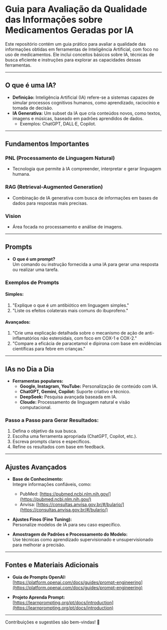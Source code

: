 # Guia para Avaliação da Qualidade das Informações sobre Medicamentos Geradas por IA

Este repositório contém um guia prático para avaliar a qualidade das informações obtidas em ferramentas de Inteligência Artificial, com foco no uso de medicamentos. Ele inclui conceitos básicos sobre IA, técnicas de busca eficiente e instruções para explorar as capacidades dessas ferramentas.

---

## O que é uma IA?
- **Definição:** Inteligência Artificial (IA) refere-se a sistemas capazes de simular processos cognitivos humanos, como aprendizado, raciocínio e tomada de decisão.
- **IA Generativa:** Um subset da IA que cria conteúdos novos, como textos, imagens e músicas, baseado em padrões aprendidos de dados.
  - Exemplos: ChatGPT, DALL·E, Copilot.

---

## Fundamentos Importantes

### PNL (Processamento de Linguagem Natural)
- Tecnologia que permite à IA compreender, interpretar e gerar linguagem humana.
  
### RAG (Retrieval-Augmented Generation)
- Combinação de IA generativa com busca de informações em bases de dados para respostas mais precisas.

### Vision
- Área focada no processamento e análise de imagens.

---

## Prompts
- **O que é um prompt?**  
  Um comando ou instrução fornecida a uma IA para gerar uma resposta ou realizar uma tarefa.

### Exemplos de Prompts
#### Simples:
1. "Explique o que é um antibiótico em linguagem simples."
2. "Liste os efeitos colaterais mais comuns do ibuprofeno."

#### Avançados:
1. "Crie uma explicação detalhada sobre o mecanismo de ação de anti-inflamatórios não esteroidais, com foco em COX-1 e COX-2."
2. "Compare a eficácia de paracetamol e dipirona com base em evidências científicas para febre em crianças."

---

## IAs no Dia a Dia
- **Ferramentas populares:**  
  - **Google, Instagram, YouTube:** Personalização de conteúdo com IA.  
  - **ChatGPT, Gemini, Copilot:** Suporte criativo e técnico.  
  - **DeepSeek:** Pesquisa avançada baseada em IA.  
  - **Cloude:** Processamento de linguagem natural e visão computacional.

### Passo a Passo para Gerar Resultados:
1. Defina o objetivo da sua busca.
2. Escolha uma ferramenta apropriada (ChatGPT, Copilot, etc.).
3. Escreva prompts claros e específicos.
4. Refine os resultados com base em feedback.

---

## Ajustes Avançados
- **Base de Conhecimento:**  
  Integre informações confiáveis, como:
  - PubMed: [https://pubmed.ncbi.nlm.nih.gov/](https://pubmed.ncbi.nlm.nih.gov/)
  - Anvisa: [https://consultas.anvisa.gov.br/#/bulario/](https://consultas.anvisa.gov.br/#/bulario/)  

- **Ajustes Finos (Fine Tuning):**  
  Personalize modelos de IA para seu caso específico.

- **Amostragem de Padrões e Processamento do Modelo:**  
  Use técnicas como aprendizado supervisionado e unsupervisionado para melhorar a precisão.

---

## Fontes e Materiais Adicionais
- **Guia de Prompts OpenAI:**  
  [https://platform.openai.com/docs/guides/prompt-engineering](https://platform.openai.com/docs/guides/prompt-engineering)

- **Projeto Aprenda Prompt:**  
  [https://learnprompting.org/pt/docs/introduction](https://learnprompting.org/pt/docs/introduction)
  
---

Contribuições e sugestões são bem-vindas! 🌟
